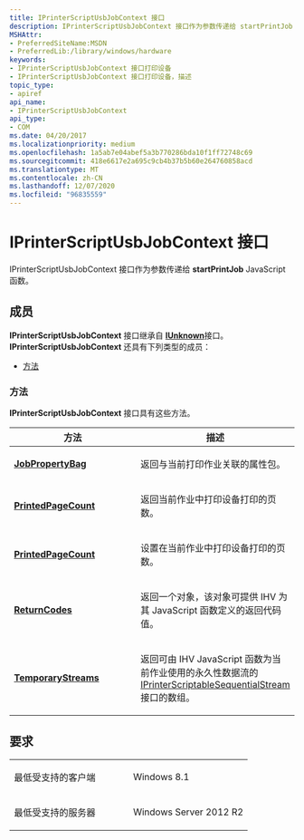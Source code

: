 ```yaml
---
title: IPrinterScriptUsbJobContext 接口
description: IPrinterScriptUsbJobContext 接口作为参数传递给 startPrintJob JavaScript 函数。
MSHAttr:
- PreferredSiteName:MSDN
- PreferredLib:/library/windows/hardware
keywords:
- IPrinterScriptUsbJobContext 接口打印设备
- IPrinterScriptUsbJobContext 接口打印设备，描述
topic_type:
- apiref
api_name:
- IPrinterScriptUsbJobContext
api_type:
- COM
ms.date: 04/20/2017
ms.localizationpriority: medium
ms.openlocfilehash: 1a5ab7e04abef5a3b770286bda10f1ff72748c69
ms.sourcegitcommit: 418e6617e2a695c9cb4b37b5b60e264760858acd
ms.translationtype: MT
ms.contentlocale: zh-CN
ms.lasthandoff: 12/07/2020
ms.locfileid: "96835559"
---
```

# <a name="iprinterscriptusbjobcontext-interface"></a>IPrinterScriptUsbJobContext 接口

IPrinterScriptUsbJobContext 接口作为参数传递给 **startPrintJob** JavaScript 函数。

<a name="members"></a>成员
-------

**IPrinterScriptUsbJobContext** 接口继承自 [**IUnknown**](/windows/win32/api/unknwn/nn-unknwn-iunknown)接口。 **IPrinterScriptUsbJobContext** 还具有下列类型的成员：

-   [方法](#methods)

### <a name="methods"></a>方法

**IPrinterScriptUsbJobContext** 接口具有这些方法。

<table>
<colgroup>
<col width="50%" />
<col width="50%" />
</colgroup>
<thead>
<tr class="header">
<th>方法</th>
<th>描述</th>
</tr>
</thead>
<tbody>
<tr class="odd">
<td><a href="iprinterscriptusbjobcontext-jobpropertybag.md" data-raw-source="[&lt;strong&gt;JobPropertyBag&lt;/strong&gt;](iprinterscriptusbjobcontext-jobpropertybag.md)"><strong>JobPropertyBag</strong></a></td>
<td><p>返回与当前打印作业关联的属性包。</p></td>
</tr>
<tr class="even">
<td><a href="iprinterscriptusbjobcontext-printedpagecount.md" data-raw-source="[&lt;strong&gt;PrintedPageCount&lt;/strong&gt;](iprinterscriptusbjobcontext-printedpagecount.md)"><strong>PrintedPageCount</strong></a></td>
<td><p>返回当前作业中打印设备打印的页数。</p></td>
</tr>
<tr class="odd">
<td><a href="iprinterscriptusbjobcontext-printedpagecount-in.md" data-raw-source="[&lt;strong&gt;PrintedPageCount&lt;/strong&gt;](iprinterscriptusbjobcontext-printedpagecount-in.md)"><strong>PrintedPageCount</strong></a></td>
<td><p>设置在当前作业中打印设备打印的页数。</p></td>
</tr>
<tr class="even">
<td><a href="iprinterscriptusbjobcontext-returncodes.md" data-raw-source="[&lt;strong&gt;ReturnCodes&lt;/strong&gt;](iprinterscriptusbjobcontext-returncodes.md)"><strong>ReturnCodes</strong></a></td>
<td><p>返回一个对象，该对象可提供 IHV 为其 JavaScript 函数定义的返回代码值。</p></td>
</tr>
<tr class="odd">
<td><a href="iprinterscriptusbjobcontext-temporarystreams.md" data-raw-source="[&lt;strong&gt;TemporaryStreams&lt;/strong&gt;](iprinterscriptusbjobcontext-temporarystreams.md)"><strong>TemporaryStreams</strong></a></td>
<td><p>返回可由 IHV JavaScript 函数为当前作业使用的永久性数据流的 <a href="/windows-hardware/drivers/ddi/printerextension/nn-printerextension-iprinterscriptablesequentialstream" data-raw-source="[IPrinterScriptableSequentialStream](/windows-hardware/drivers/ddi/printerextension/nn-printerextension-iprinterscriptablesequentialstream)">IPrinterScriptableSequentialStream</a> 接口的数组。</p></td>
</tr>
</tbody>
</table>

<a name="requirements"></a>要求
------------

<table>
<colgroup>
<col width="50%" />
<col width="50%" />
</colgroup>
<tbody>
<tr class="odd">
<td><p>最低受支持的客户端</p></td>
<td><p>Windows 8.1</p></td>
</tr>
<tr class="even">
<td><p>最低受支持的服务器</p></td>
<td><p>Windows Server 2012 R2</p></td>
</tr>
</tbody>
</table>

